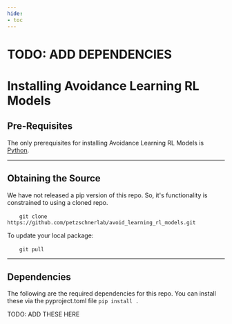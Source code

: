 ```yaml
---
hide:
- toc
---
```

# TODO: ADD DEPENDENCIES 

# Installing Avoidance Learning RL Models

## <b>Pre-Requisites</b>

The only prerequisites for installing Avoidance Learning RL Models is [Python](https://www.python.org/downloads/).

---

## <b>Obtaining the Source</b>
We have not released a pip version of this repo. So, it's functionality is constrained to using a cloned repo.<br>

&emsp;&emsp;```git clone https://github.com/petzschnerlab/avoid_learning_rl_models.git```

To update your local package:

&emsp;&emsp;```git pull```

---

## <b>Dependencies</b>
The following are the required dependencies for this repo. You can install these via the pyproject.toml file ```pip install .```

TODO: ADD THESE HERE